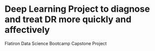 # Deep Learning Project to diagnose and treat DR more quickly and affectively
Flatiron Data Science Bootcamp Capstone Project
